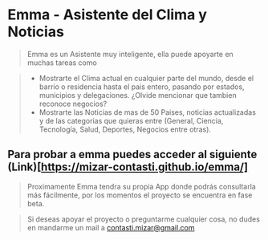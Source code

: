 # Emma - Asistente del Clima y Noticias

> Emma es un Asistente muy inteligente, ella puede apoyarte en muchas tareas como

> - Mostrarte el Clima actual en cualquier parte del mundo, desde el barrio o residencia hasta el pais entero, pasando por estados, municipios y delegaciones. ¿Olvide mencionar que tambien reconoce negocios?
> - Mostrarte las Noticias de mas de 50 Paises, noticias actualizadas y de las categorias que quieras entre (General, Ciencia, Tecnología, Salud, Deportes, Negocios entre otras).

## Para probar a emma puedes acceder al siguiente (Link)[https://mizar-contasti.github.io/emma/]

> Proximamente Emma tendra su propia App donde podrás consultarla más fácilmente, por los momentos el proyecto se encuentra en fase beta.

> Si deseas apoyar el proyecto o preguntarme cualquier cosa, no dudes en mandarme un mail a contasti.mizar@gmail.com
